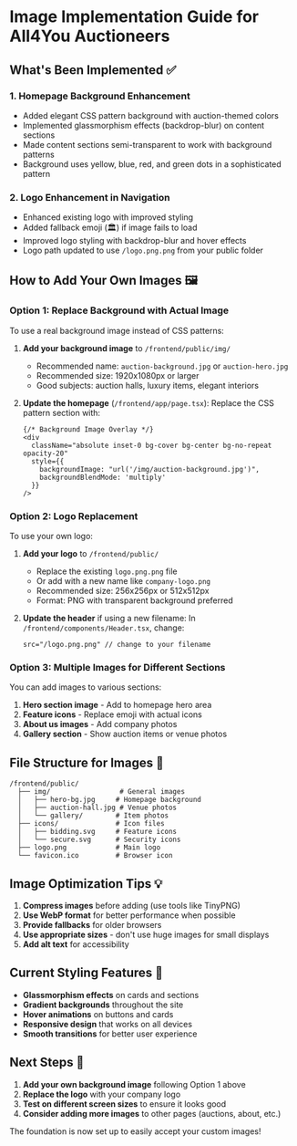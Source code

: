 # Image Implementation Guide for All4You Auctioneers

## What's Been Implemented ✅

### 1. Homepage Background Enhancement
- Added elegant CSS pattern background with auction-themed colors
- Implemented glassmorphism effects (backdrop-blur) on content sections
- Made content sections semi-transparent to work with background patterns
- Background uses yellow, blue, red, and green dots in a sophisticated pattern

### 2. Logo Enhancement in Navigation
- Enhanced existing logo with improved styling
- Added fallback emoji (🏛️) if image fails to load
- Improved logo styling with backdrop-blur and hover effects
- Logo path updated to use `/logo.png.png` from your public folder

## How to Add Your Own Images 🖼️

### Option 1: Replace Background with Actual Image
To use a real background image instead of CSS patterns:

1. **Add your background image** to `/frontend/public/img/`
   - Recommended name: `auction-background.jpg` or `auction-hero.jpg`
   - Recommended size: 1920x1080px or larger
   - Good subjects: auction halls, luxury items, elegant interiors

2. **Update the homepage** (`/frontend/app/page.tsx`):
   Replace the CSS pattern section with:
   ```tsx
   {/* Background Image Overlay */}
   <div 
     className="absolute inset-0 bg-cover bg-center bg-no-repeat opacity-20"
     style={{
       backgroundImage: "url('/img/auction-background.jpg')",
       backgroundBlendMode: 'multiply'
     }}
   />
   ```

### Option 2: Logo Replacement
To use your own logo:

1. **Add your logo** to `/frontend/public/`
   - Replace the existing `logo.png.png` file
   - Or add with a new name like `company-logo.png`
   - Recommended size: 256x256px or 512x512px
   - Format: PNG with transparent background preferred

2. **Update the header** if using a new filename:
   In `/frontend/components/Header.tsx`, change:
   ```tsx
   src="/logo.png.png" // change to your filename
   ```

### Option 3: Multiple Images for Different Sections
You can add images to various sections:

1. **Hero section image** - Add to homepage hero area
2. **Feature icons** - Replace emoji with actual icons
3. **About us images** - Add company photos
4. **Gallery section** - Show auction items or venue photos

## File Structure for Images 📁

```
/frontend/public/
  ├── img/                 # General images
  │   ├── hero-bg.jpg     # Homepage background
  │   ├── auction-hall.jpg # Venue photos
  │   └── gallery/        # Item photos
  ├── icons/              # Icon files
  │   ├── bidding.svg     # Feature icons
  │   └── secure.svg      # Security icons
  ├── logo.png            # Main logo
  └── favicon.ico         # Browser icon
```

## Image Optimization Tips 💡

1. **Compress images** before adding (use tools like TinyPNG)
2. **Use WebP format** for better performance when possible
3. **Provide fallbacks** for older browsers
4. **Use appropriate sizes** - don't use huge images for small displays
5. **Add alt text** for accessibility

## Current Styling Features 🎨

- **Glassmorphism effects** on cards and sections
- **Gradient backgrounds** throughout the site
- **Hover animations** on buttons and cards
- **Responsive design** that works on all devices
- **Smooth transitions** for better user experience

## Next Steps 🚀

1. **Add your own background image** following Option 1 above
2. **Replace the logo** with your company logo
3. **Test on different screen sizes** to ensure it looks good
4. **Consider adding more images** to other pages (auctions, about, etc.)

The foundation is now set up to easily accept your custom images!
